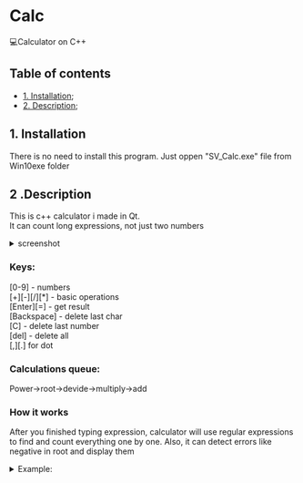 # Calc
💻Calculator on C++

## Table of contents
 + [1. Installation](#1_parag);
 + [2. Description](#2_parag); 

## <a name="1_parag"></a>	1. Installation

There is no need to install this program. Just oppen "SV_Calc.exe" file from Win10exe folder

## <a name="2_parag"></a>	2 .Description

This is c++ calculator i made in Qt.<br>
It can count long expressions, not just two numbers
<details>
  <summary>screenshot</summary>
  
  ![screenshot](https://i.imgur.com/QpVizBq.png)
  
</details>

### Keys:<br>
[0-9] - numbers<br>
[+][-][/][*] - basic operations<br>
[Enter][=] - get result<br>
[Backspace] - delete last char<br>
[C] - delete last number<br>
[del] - delete all<br>
[,][.] for dot<br>

### Calculations queue:<br>
Power->root->devide->multiply->add

### How it works
After you finished typing expression, calculator will use regular expressions to find and count everything one by one.
Also, it can detect errors like negative in root and display them

<details>
  <summary>Example: </summary>
  
  Expression: 5-2^3--4+9/2√9
  1. 2^3=8 | 5-8--4+9/2√9
  2. 2√9=3 | 5-8--4+9/3
  3. 9/3=3 | 5-8--4+3
  4. 5+(-8)+4+3=4  
  Result is 4  
  
</details>

